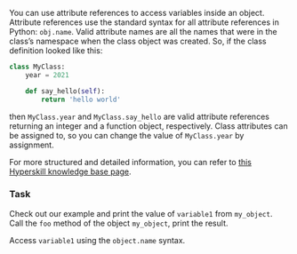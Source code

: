 

You can use attribute references to access variables inside an object.
Attribute references use the standard syntax for all attribute references 
in Python: `obj.name`. Valid attribute names are all the names that were in 
the class’s namespace when the class object was created. So, if the class 
definition looked like this:

```python
class MyClass:
    year = 2021

    def say_hello(self):
        return 'hello world'
```
then `MyClass.year` and `MyClass.say_hello` are valid attribute references returning an 
integer and a function object, respectively. Class attributes can be 
assigned to, so you can change the value of `MyClass.year` by assignment.

For more structured and detailed information, you can refer to [this Hyperskill knowledge base page](https://hyperskill.org/learn/step/6661#class-attribute).

### Task
Check out our example and print the value of `variable1` from `my_object`.  
Call the `foo` method of the object `my_object`, print the result.

<div class='hint'>Access <code>variable1</code> using the <code>object.name</code> syntax.</div>
